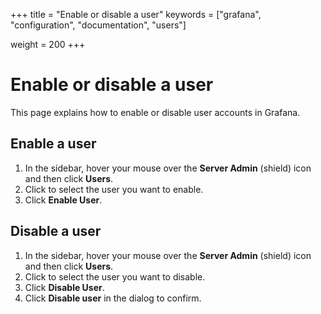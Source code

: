 +++
title = "Enable or disable a user"
keywords = ["grafana", "configuration", "documentation", "users"]




weight = 200
+++

# Enable or disable a user

This page explains how to enable or disable user accounts in Grafana.

## Enable a user

1. In the sidebar, hover your mouse over the **Server Admin** (shield) icon and then click **Users**.
1. Click to select the user you want to enable.
1. Click **Enable User**.

## Disable a user

1. In the sidebar, hover your mouse over the **Server Admin** (shield) icon and then click **Users**.
1. Click to select the user you want to disable.
1. Click **Disable User**.
1. Click **Disable user** in the dialog to confirm.
